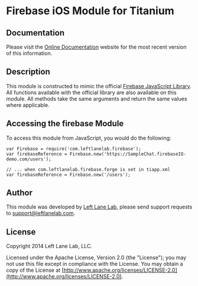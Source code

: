 # Firebase iOS Module for Titanium #

## Documentation ##

Please visit the [Online Documentation](http://firebase.leftlanelab.com) website for the most recent version of this information.

## Description ##

This module is constructed to mimic the official [Firebase JavaScript Library](https://www.firebase.com/docs/javascript/firebase/index.html). All functions available with the official library are also available on this module. All methods take the same arguments and return the same values where applicable.

## Accessing the firebase Module ##

To access this module from JavaScript, you would do the following:

	var Firebase = require('com.leftlanelab.firebase');
	var firebaseReference = Firebase.new('https://SampleChat.firebaseIO-demo.com/users');
	
	// ... when com.leftlanelab.firebase.forge is set in tiapp.xml
	var firebaseReference = Firebase.new('/users');

## Author ##

This module was developed by [Left Lane Lab](http://www.leftlanelab.com), please send support requests to [support@leftlanelab.com](mailto:support@leftlanelab.com).

## License ##

Copyright 2014 Left Lane Lab, LLC.

Licensed under the Apache License, Version 2.0 (the "License"); you may not use this file except in compliance with the License. You may obtain a copy of the License at [http://www.apache.org/licenses/LICENSE-2.0](http://www.apache.org/licenses/LICENSE-2.0).
